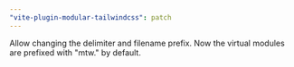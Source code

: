 ```yaml
---
"vite-plugin-modular-tailwindcss": patch
---
```


Allow changing the delimiter and filename prefix.
Now the virtual modules are prefixed with "mtw." by default.
